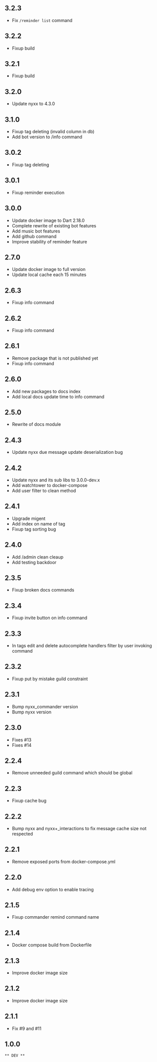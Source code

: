 ## 3.2.3

- Fix `/reminder list` command

## 3.2.2

- Fixup build

## 3.2.1

- Fixup build

## 3.2.0

- Update nyxx to 4.3.0

## 3.1.0

- Fixup tag deleting (invalid column in db)
- Add bot version to /info command 

## 3.0.2

- Fixup tag deleting

## 3.0.1

- Fixup reminder execution

## 3.0.0

- Update docker image to Dart 2.18.0
- Complete rewrite of existing bot features
- Add music bot features
- Add github command
- Improve stability of reminder feature

## 2.7.0

- Update docker image to full version
- Update local cache each 15 minutes

## 2.6.3

- Fixup info command

## 2.6.2

- Fixup info command

## 2.6.1

- Remove package that is not published yet
- Fixup info command

## 2.6.0

- Add new packages to docs index
- Add local docs update time to info command

## 2.5.0

- Rewrite of docs module

## 2.4.3

- Update nyxx due message update deserialization bug

## 2.4.2

- Update nyxx and its sub libs to 3.0.0-dev.x
- Add watchtower to docker-compose
- Add user filter to clean method

## 2.4.1

- Upgrade migent
- Add index on name of tag
- Fixup tag sorting bug

## 2.4.0

- Add /admin clean cleaup
- Add testing backdoor

## 2.3.5

- Fixup broken docs commands

## 2.3.4

- Fixup invite button on info command

## 2.3.3

- In tags edit and delete autocomplete handlers filter by user invoking command

## 2.3.2

- Fixup put by mistake guild constraint

## 2.3.1

- Bump nyxx_commander version
- Bump nyxx version

## 2.3.0

- Fixes #13
- Fixes #14

## 2.2.4

- Remove unneeded guild command which should be global

## 2.2.3

- Fixup cache bug

## 2.2.2

- Bump nyxx and nyxx+_interactions to fix message cache size not respected

## 2.2.1

- Remove exposed ports from docker-compose.yml

## 2.2.0

- Add debug env option to enable tracing

## 2.1.5

- Fixup commander remind command name

## 2.1.4

- Docker compose build from Dockerfile

## 2.1.3

- Improve docker image size

## 2.1.2

- Improve docker image size

## 2.1.1

- Fix #9 and #11

## 1.0.0
    ** DEV **
